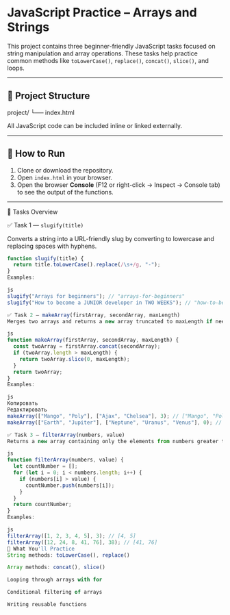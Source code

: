 # JavaScript Practice – Arrays and Strings

This project contains three beginner-friendly JavaScript tasks focused on string manipulation and array operations. These tasks help practice common methods like `toLowerCase()`, `replace()`, `concat()`, `slice()`, and loops.

---

## 📁 Project Structure

project/
└── index.html

All JavaScript code can be included inline or linked externally.

---

## 🚀 How to Run

1. Clone or download the repository.  
2. Open `index.html` in your browser.  
3. Open the browser **Console** (F12 or right-click → Inspect → Console tab) to see the output of the functions.

---

📌 Tasks Overview

✅ Task 1 — `slugify(title)`

Converts a string into a URL-friendly slug by converting to lowercase and replacing spaces with hyphens.

```js
function slugify(title) {
  return title.toLowerCase().replace(/\s+/g, "-");
}
Examples:

js
slugify("Arrays for beginners"); // "arrays-for-beginners"
slugify("How to become a JUNIOR developer in TWO WEEKS"); // "how-to-become-a-junior-developer-in-two-weeks"

✅ Task 2 — makeArray(firstArray, secondArray, maxLength)
Merges two arrays and returns a new array truncated to maxLength if needed.

js
function makeArray(firstArray, secondArray, maxLength) {
  const twoArray = firstArray.concat(secondArray);
  if (twoArray.length > maxLength) {
    return twoArray.slice(0, maxLength);
  }
  return twoArray;
}
Examples:

js
Копировать
Редактировать
makeArray(["Mango", "Poly"], ["Ajax", "Chelsea"], 3); // ["Mango", "Poly", "Ajax"]
makeArray(["Earth", "Jupiter"], ["Neptune", "Uranus", "Venus"], 0); // []

✅ Task 3 — filterArray(numbers, value)
Returns a new array containing only the elements from numbers greater than value.

js
function filterArray(numbers, value) {
  let countNumber = [];
  for (let i = 0; i < numbers.length; i++) {
    if (numbers[i] > value) {
      countNumber.push(numbers[i]);
    }
  }
  return countNumber;
}
Examples:

js
filterArray([1, 2, 3, 4, 5], 3); // [4, 5]
filterArray([12, 24, 8, 41, 76], 38); // [41, 76]
🧠 What You'll Practice
String methods: toLowerCase(), replace()

Array methods: concat(), slice()

Looping through arrays with for

Conditional filtering of arrays

Writing reusable functions

